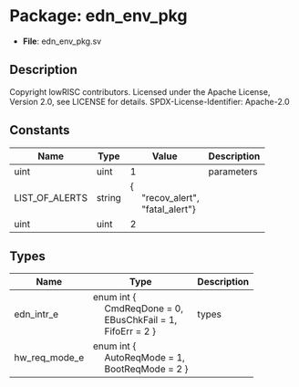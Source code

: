 # Package: edn_env_pkg

- **File**: edn_env_pkg.sv
## Description

 Copyright lowRISC contributors.
 Licensed under the Apache License, Version 2.0, see LICENSE for details.
 SPDX-License-Identifier: Apache-2.0


## Constants

| Name           | Type   | Value                                                                                                 | Description  |
| -------------- | ------ | ----------------------------------------------------------------------------------------------------- | ------------ |
| uint           | uint   | 1                                                                                                     |  parameters  |
| LIST_OF_ALERTS | string | {<br><span style="padding-left:20px">"recov_alert",<br><span style="padding-left:20px">"fatal_alert"} |              |
| uint           | uint   | 2                                                                                                     |              |
## Types

| Name          | Type                                                                                                                                                                                     | Description |
| ------------- | ---------------------------------------------------------------------------------------------------------------------------------------------------------------------------------------- | ----------- |
| edn_intr_e    | enum int {<br><span style="padding-left:20px">     CmdReqDone  = 0,<br><span style="padding-left:20px">     EBusChkFail = 1,<br><span style="padding-left:20px">     FifoErr     = 2   } |  types      |
| hw_req_mode_e | enum int {<br><span style="padding-left:20px">     AutoReqMode = 1,<br><span style="padding-left:20px">     BootReqMode = 2   }                                                          |             |
